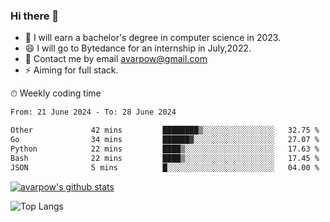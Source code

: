 ### Hi there 👋
<!--I have been a GitHub member for [![Years Badge](https://badges.pufler.dev/years/avarpow)](https://badges.pufler.dev)-->
- 🌱 I will earn a bachelor's degree in computer science in 2023.
- 😄 I will go to Bytedance for an internship in July,2022.
- 💬 Contact me by email avarpow@gmail.com
- ⚡ Aiming for full stack.

<!--💻 Coding Activity Logging

[![Commits Badge](https://badges.pufler.dev/commits/weekly/avarpow)](https://badges.pufler.dev)-->

⏱ Weekly coding time
<!--START_SECTION:waka-->

```txt
From: 21 June 2024 - To: 28 June 2024

Other             42 mins         ████████▒░░░░░░░░░░░░░░░░   32.75 %
Go                34 mins         ██████▓░░░░░░░░░░░░░░░░░░   27.07 %
Python            22 mins         ████▒░░░░░░░░░░░░░░░░░░░░   17.63 %
Bash              22 mins         ████▒░░░░░░░░░░░░░░░░░░░░   17.45 %
JSON              5 mins          █░░░░░░░░░░░░░░░░░░░░░░░░   04.00 %
```

<!--END_SECTION:waka-->

[![avarpow's github stats](https://github-readme-stats.vercel.app/api?username=avarpow&count_private=true&show_icons=true&hide=issues&hide_border=true)](https://github.com/anuraghazra/github-readme-stats)

![Top Langs](https://github-readme-stats.vercel.app/api/top-langs/?username=avarpow&layout=compact&hide_border=true) 
<!--[![avarpow's wakatime stats](https://github-readme-stats.vercel.app/api/wakatime?username=avarpow)](https://github.com/anuraghazra/github-readme-stats)-->
